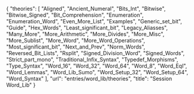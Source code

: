 {
    "theories": [
        "Aligned",
        "Ancient_Numeral",
        "Bits_Int",
        "Bitwise",
        "Bitwise_Signed",
        "Bit_Comprehension",
        "Enumeration",
        "Enumeration_Word",
        "Even_More_List",
        "Examples",
        "Generic_set_bit",
        "Guide",
        "Hex_Words",
        "Least_significant_bit",
        "Legacy_Aliasses",
        "Many_More",
        "More_Arithmetic",
        "More_Divides",
        "More_Misc",
        "More_Sublist",
        "More_Word",
        "More_Word_Operations",
        "Most_significant_bit",
        "Next_and_Prev",
        "Norm_Words",
        "Reversed_Bit_Lists",
        "Rsplit",
        "Signed_Division_Word",
        "Signed_Words",
        "Strict_part_mono",
        "Traditional_Infix_Syntax",
        "Typedef_Morphisms",
        "Type_Syntax",
        "Word_16",
        "Word_32",
        "Word_64",
        "Word_8",
        "Word_EqI",
        "Word_Lemmas",
        "Word_Lib_Sumo",
        "Word_Setup_32",
        "Word_Setup_64",
        "Word_Syntax"
    ],
    "url": "entries/word_lib/theories",
    "title": "Session Word_Lib"
}